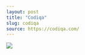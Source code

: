 ```yaml
---
layout: post
title: "Codiqa"
slug: codiqa
source: https://codiqa.com/
---
```


<img src="{{ site.url }}/assets/img/screenshots/codiqa.jpg">
